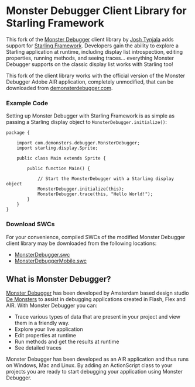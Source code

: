 # Monster Debugger Client Library for Starling Framework

This fork of the [Monster Debugger](http://www.demonsterdebugger.com) client library by [Josh Tynjala](http://twitter.com/joshtynjala) adds support for [Starling Framework](http://gamua.com/starling/). Developers gain the ability to explore a Starling application at runtime, including display list introspection, editing properties, running methods, and seeing traces... everything Monster Debugger supports on the classic display list works with Starling too!

This fork of the client library works with the official version of the Monster Debugger Adobe AIR application, completely unmodified, that can be downloaded from [demonsterdebugger.com](http://www.demonsterdebugger.com).

### Example Code

Setting up Monster Debugger with Starling Framework is as simple as passing a Starling display object to `MonsterDebugger.initialize()`:

	package {

		import com.demonsters.debugger.MonsterDebugger;
		import starling.display.Sprite;
		
		public class Main extends Sprite {
		
			public function Main() {
			
				// Start the MonsterDebugger with a Starling display object
				MonsterDebugger.initialize(this);
				MonsterDebugger.trace(this, "Hello World!");
			}
		}
	}

### Download SWCs

For your convenience, compiled SWCs of the modified Monster Debugger client library may be downloaded from the following locations:

* [MonsterDebugger.swc](http://feathersui.com/download/other/MonsterDebugger.swc)
* [MonsterDebuggerMobile.swc](http://feathersui.com/download/other/MonsterDebuggerMobile.swc)

## What is Monster Debugger?

[Monster Debugger](http://www.demonsterdebugger.com) has been developed by Amsterdam based design studio [De Monsters](http://www.demonsters.com/) to assist in debugging applications created in Flash, Flex and AIR. With Monster Debugger you can:

* Trace various types of data that are present in your project and view them in a friendly way.
* Explore your live application
* Edit properties at runtime
* Run methods and get the results at runtime
* See detailed traces

Monster Debugger has been developed as an AIR application and thus runs on Windows, Mac and Linux. By adding an ActionScript class to your projects you are ready to start debugging your application using Monster Debugger.
